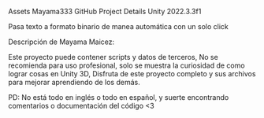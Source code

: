 Assets Mayama333 GitHub
Project Details
Unity 2022.3.3f1

Pasa texto a formato binario de manea automática con un solo click

Descripción de Mayama Maicez:
 
Este proyecto puede contener scripts y datos de terceros,
No se recomienda para uso profesional, solo se muestra la
curiosidad de como lograr cosas en Unity 3D,
Disfruta de este proyecto completo y sus archivos para mejorar
aprendiendo de los demás.

PD: No está todo en inglés o todo en español, y suerte encontrando
comentarios o documentación del código <3
